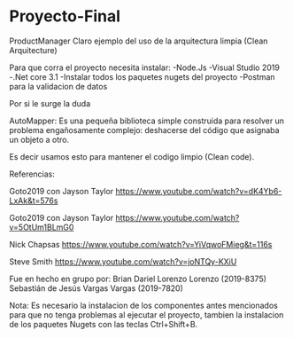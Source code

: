 # Proyecto-Final
ProductManager 
Claro ejemplo del uso de la arquitectura limpia (Clean Arquitecture)

Para que corra el proyecto necesita instalar:
-Node.Js
-Visual Studio 2019 
-.Net core 3.1
-Instalar todos los paquetes nugets del proyecto
-Postman para la validacion de datos

Por si le surge la duda

AutoMapper:
Es una pequeña biblioteca simple construida para
resolver un problema engañosamente complejo:
deshacerse del código que asignaba un objeto a
otro.

Es decir usamos esto para mantener el codigo limpio (Clean code).

Referencias:

Goto2019 con Jayson Taylor
https://www.youtube.com/watch?v=dK4Yb6-LxAk&t=576s

Goto2019 con Jayson Taylor
https://www.youtube.com/watch?v=5OtUm1BLmG0

Nick Chapsas
https://www.youtube.com/watch?v=YiVqwoFMieg&t=116s

Steve Smith
https://www.youtube.com/watch?v=joNTQy-KXiU


Fue en hecho en grupo por:
Brian Dariel Lorenzo Lorenzo (2019-8375)
Sebastián de Jesús Vargas Vargas (2019-7820)

Nota:
Es necesario la instalacion de los componentes antes mencionados 
para que no tenga problemas al ejecutar el proyecto, tambien la 
instalacion de los paquetes Nugets con las teclas Ctrl+Shift+B.

